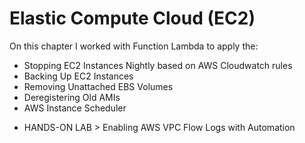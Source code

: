 # Elastic Compute Cloud (EC2)

On this chapter I worked with Function Lambda to apply the:
- Stopping EC2 Instances Nightly based on AWS Cloudwatch rules
- Backing Up EC2 Instances
- Removing Unattached EBS Volumes
- Deregistering Old AMIs
- AWS Instance Scheduler
* HANDS-ON LAB > Enabling AWS VPC Flow Logs with Automation
